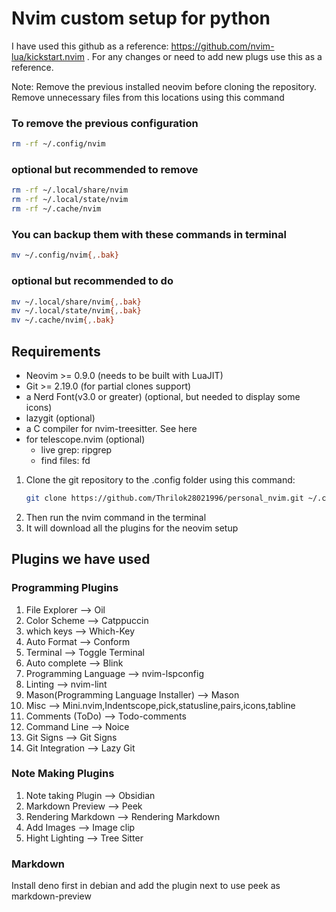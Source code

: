 # Nvim custom setup for python

I have used this github as a reference: https://github.com/nvim-lua/kickstart.nvim . For any changes or need to add new plugs use this as a reference.

Note: Remove the previous installed neovim before cloning the repository.
Remove unnecessary files from this locations using this command

### To remove the previous configuration

```bash
rm -rf ~/.config/nvim
```

### optional but recommended to remove

```bash
rm -rf ~/.local/share/nvim
rm -rf ~/.local/state/nvim
rm -rf ~/.cache/nvim
```

### You can backup them with these commands in terminal

```bash
mv ~/.config/nvim{,.bak}
```

### optional but recommended to do

```bash
mv ~/.local/share/nvim{,.bak}
mv ~/.local/state/nvim{,.bak}
mv ~/.cache/nvim{,.bak}
```

## Requirements

- Neovim >= 0.9.0 (needs to be built with LuaJIT)
- Git >= 2.19.0 (for partial clones support)
- a Nerd Font(v3.0 or greater) (optional, but needed to display some icons)
- lazygit (optional)
- a C compiler for nvim-treesitter. See here
- for telescope.nvim (optional)
  - live grep: ripgrep
  - find files: fd

1. Clone the git repository to the .config folder
   using this command:
   ```bash
   git clone https://github.com/Thrilok28021996/personal_nvim.git ~/.config/nvim
   ```
2. Then run the nvim command in the terminal
3. It will download all the plugins for the neovim setup

## Plugins we have used

### Programming Plugins

1. File Explorer --> Oil
2. Color Scheme --> Catppuccin
3. which keys --> Which-Key
4. Auto Format --> Conform
5. Terminal --> Toggle Terminal
6. Auto complete --> Blink
7. Programming Language --> nvim-lspconfig
8. Linting --> nvim-lint
9. Mason(Programming Language Installer) --> Mason
10. Misc --> Mini.nvim,Indentscope,pick,statusline,pairs,icons,tabline
11. Comments (ToDo) --> Todo-comments
12. Command Line --> Noice
13. Git Signs --> Git Signs
14. Git Integration --> Lazy Git

### Note Making Plugins

1. Note taking Plugin --> Obsidian
2. Markdown Preview --> Peek
3. Rendering Markdown --> Rendering Markdown
4. Add Images --> Image clip
5. Hight Lighting --> Tree Sitter

### Markdown

Install deno first in debian and add the plugin next to use peek as markdown-preview
